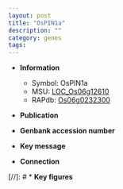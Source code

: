```yaml
---
layout: post
title: "OsPIN1a"
description: ""
category: genes
tags: 
---
```


* **Information**  
    + Symbol: OsPIN1a  
    + MSU: [LOC_Os06g12610](http://rice.uga.edu/cgi-bin/ORF_infopage.cgi?orf=LOC_Os06g12610)  
    + RAPdb: [Os06g0232300](http://rapdb.dna.affrc.go.jp/viewer/gbrowse_details/irgsp1?name=Os06g0232300)  

* **Publication**  

* **Genbank accession number**  

* **Key message**  

* **Connection**  

[//]: # * **Key figures**  


